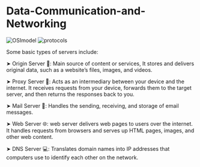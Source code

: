 # Data-Communication-and-Networking
![OSImodel](https://github.com/shreshthajit/Data-Communication-and-Networking/assets/43321488/a9a37865-bf7f-4a35-ac73-19fc36ee3313)
![protocols](https://github.com/shreshthajit/Data-Communication-and-Networking/assets/43321488/36f69bdb-8c51-4408-8f96-2234c62771f0)

Some basic types of servers include:

➤ Origin Server 📂: Main source of content or services, It stores and delivers original data, such as a website’s files, images, and videos.

➤ Proxy Server 🔄: Acts as an intermediary between your device and the internet. It receives requests from your device, forwards them to the target server, and then returns the responses back to you.

➤ Mail Server 📧: Handles the sending, receiving, and storage of email messages.

➤ Web Server 🌐: web server delivers web pages to users over the internet. It handles requests from browsers and serves up HTML pages, images, and other web content.

➤ DNS Server 💻: Translates domain names into IP addresses that computers use to identify each other on the network.
